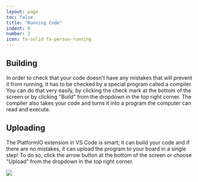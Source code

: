 ```yaml
---
layout: page
toc: false
title: "Running Code"
indent: 0
number: 2
icon: fa-solid fa-person-running
---
```


## Building

In order to check that your code doesn't have any mistakes that will prevent it from running, it has to be checked by a special program called a compiler. You can do that very easily, by clicking the check mark at the bottom of the screen or by clicking "Build" from the dropdown in the top right corner. The compiler also takes your code and turns it into a program the computer can read and execute.

## Uploading

The PlatformIO extension in VS Code is smart; it can build your code and if there are no mistakes, it can upload the program to your board in a single step! To do so, click the arrow button at the bottom of the screen or choose "Upload" from the dropdown in the top right corner.

<img src="{% link media/compiling_code.png %}">
